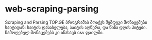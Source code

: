# web-scraping-parsing
Scraping and Parsing TOP.GE
პროგრამას მოაქვს შემდეგი მონაცემები საიტიდან: საიტის დასახელება, საიტის აღწერა, და წინა დღის ჰიტები. წამოღებულ მონაცემებს კი ინახავს csv ფაილში. 
